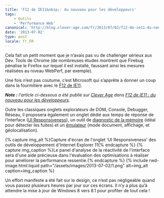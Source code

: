 ```yaml
---
title: 'F12 de IE11&nbsp;: du nouveau pour les développeurs'
tags:
    - Outils
    - 'Performance Web'
canonical: 'http://blog.clever-age.com/fr/2013/07/02/f12-de-ie11-du-nouveau-pour-les-developpeurs/'
date: '2013-07-02'
type: post
locale: fr_FR
---
```


Cela fait un petit moment que je n’avais pas vu de challenger sérieux aux Dev. Tools de Chrome (de nombreuses études montrent que Firebug pénalise le Firefox sur lequel il est installé, faussant ainsi les mesures réalisées au niveau WebPerf, par exemple).

Une fois n’est pas coutume, c’est Microsoft qui s’apprête à donner un coup dans la fourmilière avec le [F12 de IE11](http://msdn.microsoft.com/en-us/library/ie/bg182632(v=vs.85).aspx).

<!-- more -->

<em class="canonical">**Note&nbsp;:** l'article ci-dessous a été publié sur [Clever Age](http://www.clever-age.com/fr/) dans [F12 de IE11&nbsp;: du nouveau pour les développeurs](http://blog.clever-age.com/fr/2013/07/02/f12-de-ie11-du-nouveau-pour-les-developpeurs/).</em>

Outre les classiques onglets explorateurs de DOM, Console, Debugger, Réseau, il proposera également un onglet dédié aux temps de réponse de l’interface ([UI Responsiveness](http://msdn.microsoft.com/en-us/library/ie/dn255009(v=vs.85).aspx)), un outil de [diagnostic de la mémoire](http://msdn.microsoft.com/en-us/library/ie/dn255003(v=vs.85).aspx) (idéal pour détecter les fuites) et un [émulateur](http://msdn.microsoft.com/en-us/library/ie/dn255001(v=vs.85).aspx) (mode document, affichage, et géolocalisation).

{% capture img_alt %}Capture d'écran de l'onglet 'UI Responsiveness' des outils de développement d'Internet Explorer 11{% endcapture %}
{% capture img_caption %}Le panel d'analyse de la réactivité de l'interface sera d'une aide précieuse dans l'évaluation des optimisations à réaliser pour améliorer la performance ressentie.{% endcapture %}
{% include rwd-image.html.liquid 
    path="/assets/images/2013-07-02/1.png"
    alt=img_alt
    caption=img_caption
%}

Un effort manifeste a été fait sur le design, ce n’est pas négligeable quand vous passez plusieurs heures par jour sur ces écrans. Il n’y a plus qu’à attendre la mise à jour de Windows 8 vers 8.1 pour profiter de tout cela !
